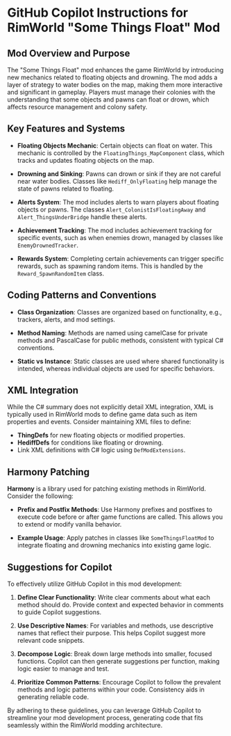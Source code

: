 # GitHub Copilot Instructions for RimWorld "Some Things Float" Mod

## Mod Overview and Purpose

The "Some Things Float" mod enhances the game RimWorld by introducing new mechanics related to floating objects and drowning. The mod adds a layer of strategy to water bodies on the map, making them more interactive and significant in gameplay. Players must manage their colonies with the understanding that some objects and pawns can float or drown, which affects resource management and colony safety.

## Key Features and Systems

- **Floating Objects Mechanic**: Certain objects can float on water. This mechanic is controlled by the `FloatingThings_MapComponent` class, which tracks and updates floating objects on the map.

- **Drowning and Sinking**: Pawns can drown or sink if they are not careful near water bodies. Classes like `Hediff_OnlyFloating` help manage the state of pawns related to floating.

- **Alerts System**: The mod includes alerts to warn players about floating objects or pawns. The classes `Alert_ColonistIsFloatingAway` and `Alert_ThingsUnderBridge` handle these alerts.

- **Achievement Tracking**: The mod includes achievement tracking for specific events, such as when enemies drown, managed by classes like `EnemyDrownedTracker`.

- **Rewards System**: Completing certain achievements can trigger specific rewards, such as spawning random items. This is handled by the `Reward_SpawnRandomItem` class.

## Coding Patterns and Conventions

- **Class Organization**: Classes are organized based on functionality, e.g., trackers, alerts, and mod settings.
  
- **Method Naming**: Methods are named using camelCase for private methods and PascalCase for public methods, consistent with typical C# conventions.

- **Static vs Instance**: Static classes are used where shared functionality is intended, whereas individual objects are used for specific behaviors.

## XML Integration

While the C# summary does not explicitly detail XML integration, XML is typically used in RimWorld mods to define game data such as item properties and events. Consider maintaining XML files to define:

- **ThingDefs** for new floating objects or modified properties.
- **HediffDefs** for conditions like floating or drowning.
- Link XML definitions with C# logic using `DefModExtensions`.

## Harmony Patching

**Harmony** is a library used for patching existing methods in RimWorld. Consider the following:

- **Prefix and Postfix Methods**: Use Harmony prefixes and postfixes to execute code before or after game functions are called. This allows you to extend or modify vanilla behavior.

- **Example Usage**: Apply patches in classes like `SomeThingsFloatMod` to integrate floating and drowning mechanics into existing game logic.

## Suggestions for Copilot

To effectively utilize GitHub Copilot in this mod development:

1. **Define Clear Functionality**: Write clear comments about what each method should do. Provide context and expected behavior in comments to guide Copilot suggestions.

2. **Use Descriptive Names**: For variables and methods, use descriptive names that reflect their purpose. This helps Copilot suggest more relevant code snippets.

3. **Decompose Logic**: Break down large methods into smaller, focused functions. Copilot can then generate suggestions per function, making logic easier to manage and test.

4. **Prioritize Common Patterns**: Encourage Copilot to follow the prevalent methods and logic patterns within your code. Consistency aids in generating reliable code.

By adhering to these guidelines, you can leverage GitHub Copilot to streamline your mod development process, generating code that fits seamlessly within the RimWorld modding architecture.
